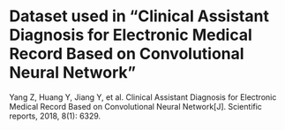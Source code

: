 # Dataset used in “Clinical Assistant Diagnosis for Electronic Medical Record Based on Convolutional Neural Network”

Yang Z, Huang Y, Jiang Y, et al. Clinical Assistant Diagnosis for Electronic Medical Record Based on Convolutional Neural Network[J]. Scientific reports, 2018, 8(1): 6329.
